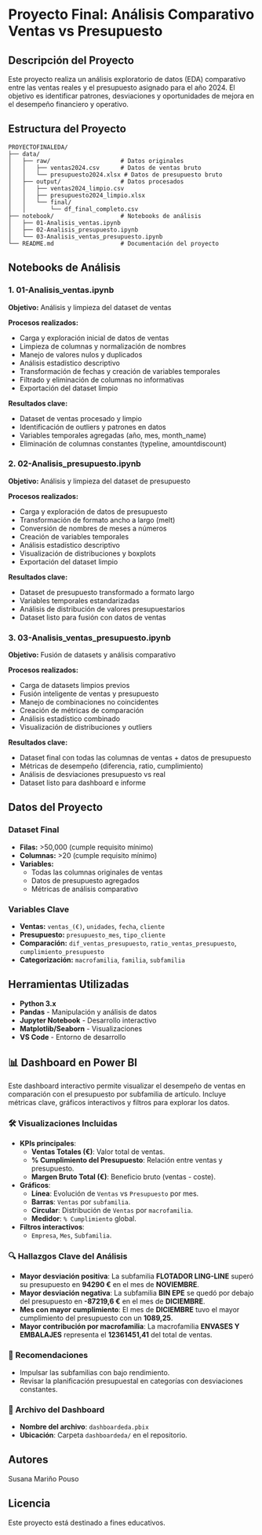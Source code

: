 # Proyecto Final: Análisis Comparativo Ventas vs Presupuesto

## Descripción del Proyecto

Este proyecto realiza un análisis exploratorio de datos (EDA) comparativo entre las ventas reales y el presupuesto asignado para el año 2024. El objetivo es identificar patrones, desviaciones y oportunidades de mejora en el desempeño financiero y operativo.

## Estructura del Proyecto

```
PROYECTOFINALEDA/
├── data/
│   ├── raw/                    # Datos originales
│   │   ├── ventas2024.csv      # Datos de ventas bruto
│   │   └── presupuesto2024.xlsx # Datos de presupuesto bruto
│   ├── output/                 # Datos procesados
│   │   ├── ventas2024_limpio.csv
│   │   ├── presupuesto2024_limpio.xlsx
│   │   └── final/
│   │       └── df_final_completo.csv
├── notebook/                   # Notebooks de análisis
│   ├── 01-Analisis_ventas.ipynb
│   ├── 02-Analisis_presupuesto.ipynb
│   └── 03-Analisis_ventas_presupuesto.ipynb
└── README.md                   # Documentación del proyecto
```

## Notebooks de Análisis

### 1. 01-Analisis_ventas.ipynb
**Objetivo:** Análisis y limpieza del dataset de ventas

**Procesos realizados:**
- Carga y exploración inicial de datos de ventas
- Limpieza de columnas y normalización de nombres
- Manejo de valores nulos y duplicados
- Análisis estadístico descriptivo
- Transformación de fechas y creación de variables temporales
- Filtrado y eliminación de columnas no informativas
- Exportación del dataset limpio

**Resultados clave:**
- Dataset de ventas procesado y limpio
- Identificación de outliers y patrones en datos
- Variables temporales agregadas (año, mes, month_name)
- Eliminación de columnas constantes (typeline, amountdiscount)

### 2. 02-Analisis_presupuesto.ipynb
**Objetivo:** Análisis y limpieza del dataset de presupuesto

**Procesos realizados:**
- Carga y exploración de datos de presupuesto
- Transformación de formato ancho a largo (melt)
- Conversión de nombres de meses a números
- Creación de variables temporales
- Análisis estadístico descriptivo
- Visualización de distribuciones y boxplots
- Exportación del dataset limpio

**Resultados clave:**
- Dataset de presupuesto transformado a formato largo
- Variables temporales estandarizadas
- Análisis de distribución de valores presupuestarios
- Dataset listo para fusión con datos de ventas

### 3. 03-Analisis_ventas_presupuesto.ipynb
**Objetivo:** Fusión de datasets y análisis comparativo

**Procesos realizados:**
- Carga de datasets limpios previos
- Fusión inteligente de ventas y presupuesto
- Manejo de combinaciones no coincidentes
- Creación de métricas de comparación
- Análisis estadístico combinado
- Visualización de distribuciones y outliers

**Resultados clave:**
- Dataset final con todas las columnas de ventas + datos de presupuesto
- Métricas de desempeño (diferencia, ratio, cumplimiento)
- Análisis de desviaciones presupuesto vs real
- Dataset listo para dashboard e informe

## Datos del Proyecto

### Dataset Final
- **Filas:** >50,000 (cumple requisito mínimo)
- **Columnas:** >20 (cumple requisito mínimo)
- **Variables:** 
  - Todas las columnas originales de ventas
  - Datos de presupuesto agregados
  - Métricas de análisis comparativo

### Variables Clave
- **Ventas:** `ventas_(€)`, `unidades`, `fecha`, `cliente`
- **Presupuesto:** `presupuesto_mes`, `tipo_cliente`
- **Comparación:** `dif_ventas_presupuesto`, `ratio_ventas_presupuesto`, `cumplimiento_presupuesto`
- **Categorización:** `macrofamilia`, `familia`, `subfamilia`

## Herramientas Utilizadas

- **Python 3.x**
- **Pandas** - Manipulación y análisis de datos
- **Jupyter Notebook** - Desarrollo interactivo
- **Matplotlib/Seaborn** - Visualizaciones
- **VS Code** - Entorno de desarrollo


## 📊 Dashboard en Power BI

Este dashboard interactivo permite visualizar el desempeño de ventas en comparación con el presupuesto por subfamilia de artículo. Incluye métricas clave, gráficos interactivos y filtros para explorar los datos.

### 🛠️ Visualizaciones Incluidas

- **KPIs principales**:
  - **Ventas Totales (€)**: Valor total de ventas.
  - **% Cumplimiento del Presupuesto**: Relación entre ventas y presupuesto.
  - **Margen Bruto Total (€)**: Beneficio bruto (ventas - coste).
- **Gráficos**:
  - **Línea**: Evolución de `Ventas` vs `Presupuesto` por mes.
  - **Barras**: `Ventas` por `subfamilia`.
  - **Circular**: Distribución de `Ventas` por `macrofamilia`.
  - **Medidor**: `% Cumplimiento` global.
- **Filtros interactivos**:
  - `Empresa`, `Mes`, `Subfamilia`.

### 🔍 Hallazgos Clave del Análisis

- **Mayor desviación positiva**: La subfamilia **FLOTADOR LING-LINE** superó su presupuesto en **94290 €** en el mes de **NOVIEMBRE**.
- **Mayor desviación negativa**: La subfamilia **BIN EPE** se quedó por debajo del presupuesto en **-87219,6 €** en el mes de **DICIEMBRE**.
- **Mes con mayor cumplimiento**: El mes de **DICIEMBRE** tuvo el mayor cumplimiento del presupuesto con un **1089,25**.
- **Mayor contribución por macrofamilia**: La macrofamilia **ENVASES Y EMBALAJES** representa el **12361451,41** del total de ventas.

### 📌 Recomendaciones

- Impulsar las subfamilias con bajo rendimiento.
- Revisar la planificación presupuestal en categorías con desviaciones constantes.

### 📁 Archivo del Dashboard

- **Nombre del archivo**: `dashboardeda.pbix`
- **Ubicación**: Carpeta `dashboardeda/` en el repositorio.

## Autores
Susana Mariño Pouso

## Licencia

Este proyecto está destinado a fines educativos.
